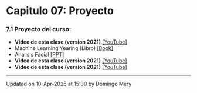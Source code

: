 
# Capitulo 07: Proyecto
### 7.1 Proyecto del curso:
* **Video de esta clase (version 2021)** [[YouTube]](https://youtu.be/VwThW__AmsE)
* Machine Learning Yearing (Libro) [[Book]](https://github.com/domingomery/patrones/blob/master/clases/Cap07_Aplicaciones/papers/NG-MLY01_13.pdf)
* Analisis Facial [[PPT]](https://www.dropbox.com/s/k45nta3dn02vxpe/2021_AnalisisFacial_DCC_Patrones.pptx?dl=0)
* **Video de esta clase (version 2021)** [[YouTube]](https://youtu.be/wq_m0HPN1MM)
* **Video de esta clase (version 2021)** [[YouTube]](https://youtu.be/n6kB0nkfxwo)
---


Updated on 10-Apr-2025 at 15:30 by Domingo Mery
